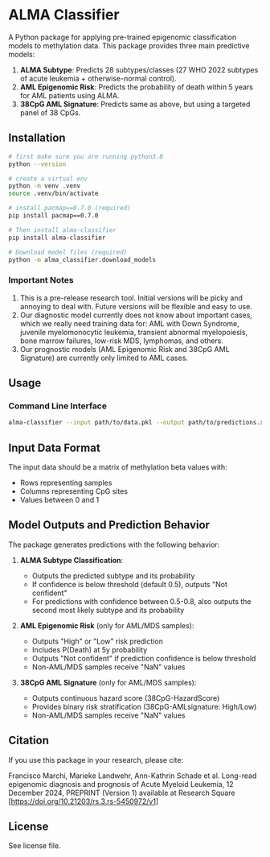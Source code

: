 
# ALMA Classifier

A Python package for applying pre-trained epigenomic classification models to methylation data. This package provides three main predictive models:

1. **ALMA Subtype**: Predicts 28 subtypes/classes (27 WHO 2022 subtypes of acute leukemia + otherwise-normal control).
2. **AML Epigenomic Risk**: Predicts the probability of death within 5 years for AML patients using ALMA.
3. **38CpG AML Signature**: Predicts same as above, but using a targeted panel of 38 CpGs.

## Installation

```bash
# first make sure you are running python3.8
python --version

# create a virtual env
python -m venv .venv
source .venv/bin/activate

# install pacmap==0.7.0 (required)
pip install pacmap==0.7.0

# Then install alma-classifier
pip install alma-classifier

# Download model files (required)
python -m alma_classifier.download_models
```

### Important Notes

1. This is a pre-release research tool. Initial versions will be picky and annoying to deal with. Future versions will be flexible and easy to use.
2. Our diagnostic model currently does not know about important cases, which we really need training data for: AML with Down Syndrome, juvenile myelomonocytic leukemia, transient abnormal myelopoiesis, bone marrow failures, low-risk MDS, lymphomas, and others.
3. Our prognostic models (AML Epigenomic Risk and 38CpG AML Signature) are currently only limited to AML cases.

## Usage

### Command Line Interface

```bash
alma-classifier --input path/to/data.pkl --output path/to/predictions.xlsx
```

## Input Data Format

The input data should be a matrix of methylation beta values with:
- Rows representing samples
- Columns representing CpG sites
- Values between 0 and 1

## Model Outputs and Prediction Behavior

The package generates predictions with the following behavior:

1. **ALMA Subtype Classification**:
   - Outputs the predicted subtype and its probability
   - If confidence is below threshold (default 0.5), outputs "Not confident"
   - For predictions with confidence between 0.5-0.8, also outputs the second most likely subtype and its probability

2. **AML Epigenomic Risk** (only for AML/MDS samples):
   - Outputs "High" or "Low" risk prediction
   - Includes P(Death) at 5y probability
   - Outputs "Not confident" if prediction confidence is below threshold
   - Non-AML/MDS samples receive "NaN" values

3. **38CpG AML Signature** (only for AML/MDS samples):
   - Outputs continuous hazard score (38CpG-HazardScore)
   - Provides binary risk stratification (38CpG-AMLsignature: High/Low)
   - Non-AML/MDS samples receive "NaN" values

## Citation

If you use this package in your research, please cite:

Francisco Marchi, Marieke Landwehr, Ann-Kathrin Schade et al. Long-read epigenomic diagnosis and prognosis of Acute Myeloid Leukemia, 12 December 2024, PREPRINT (Version 1) available at Research Square [https://doi.org/10.21203/rs.3.rs-5450972/v1]

## License

See license file.
